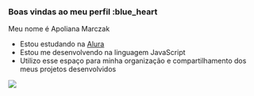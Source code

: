 ### Boas vindas ao meu perfil :blue_heart

Meu nome é Apoliana Marczak

- Estou estudando na [Alura](https://www.alura.com.br)
- Estou me desenvolvendo na linguagem JavaScript
- Utilizo esse espaço para minha organização e compartilhamento dos meus projetos desenvolvidos

![](https://media.tenor.com/ETKFfB8n-dwAAAAC/cristiano-ronaldo.gif)
